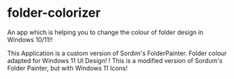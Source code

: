 # folder-colorizer
An app which is helping you to change the colour of folder design in Windows 10/11!!

This Application is a custom version of Sordim's FolderPainter. 
Folder colour adapted for Windows 11 UI Design! 
! This is a modified version of Sordum's Folder Painter, but with Windows 11 Icons!
